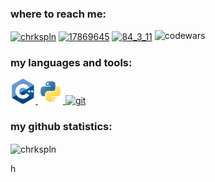<h3 align="left">where to reach me:</h3>
<p align="left">
<a href="https://linkedin.com/in/chrkspln" target="blank"><img align="center" src="https://raw.githubusercontent.com/rahuldkjain/github-profile-readme-generator/master/src/images/icons/Social/linked-in-alt.svg" alt="chrkspln" height="30" width="40" /></a>
<a href="https://stackoverflow.com/users/17869645" target="blank"><img align="center" src="https://raw.githubusercontent.com/rahuldkjain/github-profile-readme-generator/master/src/images/icons/Social/stack-overflow.svg" alt="17869645" height="30" width="40" /></a>
<a href="https://www.leetcode.com/84_3_11" target="blank"><img align="center" src="https://raw.githubusercontent.com/rahuldkjain/github-profile-readme-generator/master/src/images/icons/Social/leet-code.svg" alt="84_3_11" height="30" width="40" /></a>
<img src="https://www.codewars.com/users/chrkspln/badges/small" alt="codewars"/>
</p>

<h3 align="left">my languages and tools:</h3>
<p align="left"> <a href="https://en.cppreference.com/w/" target="_blank" rel="noreferrer"> <img src="https://raw.githubusercontent.com/devicons/devicon/master/icons/cplusplus/cplusplus-original.svg" alt="cplusplus" width="40" height="40"/> </a> <a href="https://www.python.org" target="_blank" rel="noreferrer"> <img src="https://raw.githubusercontent.com/devicons/devicon/master/icons/python/python-original.svg" alt="python" width="40" height="40"/> </a> <a href="https://git-scm.com/" target="_blank" rel="noreferrer"> <img src="https://www.vectorlogo.zone/logos/git-scm/git-scm-icon.svg" alt="git" width="40" height="40"/> </a> </p>

<h3 align="left">my github statistics:</h3>
<p><img align="center" src="https://github-readme-streak-stats.herokuapp.com/?user=chrkspln&theme=dark" alt="chrkspln" /></p>
h
